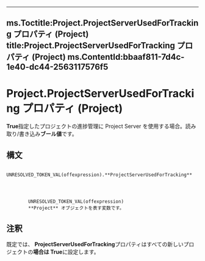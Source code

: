 

---
ms.Toctitle:Project.ProjectServerUsedForTracking プロパティ (Project)
title:Project.ProjectServerUsedForTracking プロパティ (Project)
ms.ContentId:bbaaf811-7d4c-1e40-dc44-2563117576f5
---
# Project.ProjectServerUsedForTracking プロパティ (Project)




**True**指定したプロジェクトの進捗管理に Project Server を使用する場合。読み取り/書き込み**ブール値**です。

## 構文

            UNRESOLVED_TOKEN_VAL(offexpression).**ProjectServerUsedForTracking**




            UNRESOLVED_TOKEN_VAL(offexpression)
            **Project** オブジェクトを表す変数です。



## 注釈
既定では、 **ProjectServerUsedForTracking**プロパティはすべての新しいプロジェクトの**場合は True**に設定します。




